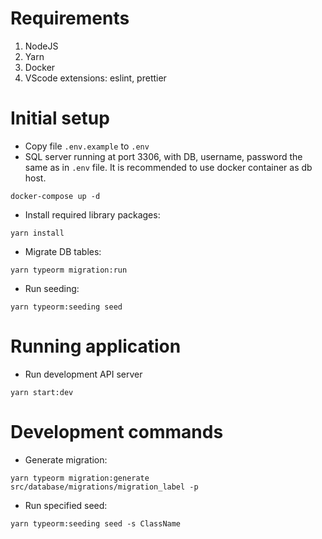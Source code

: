 # Requirements

1. NodeJS
2. Yarn
3. Docker
4. VScode extensions: eslint, prettier

# Initial setup

-   Copy file `.env.example` to `.env`
-   SQL server running at port 3306, with DB, username, password the same as in `.env` file. It is recommended to use docker container as db host.

```
docker-compose up -d
```

-   Install required library packages:

```
yarn install
```

-   Migrate DB tables:

```
yarn typeorm migration:run
```

-   Run seeding:

```
yarn typeorm:seeding seed
```

# Running application

-   Run development API server

```
yarn start:dev
```

# Development commands

-   Generate migration:

```
yarn typeorm migration:generate src/database/migrations/migration_label -p
```

-   Run specified seed:

```
yarn typeorm:seeding seed -s ClassName
```

